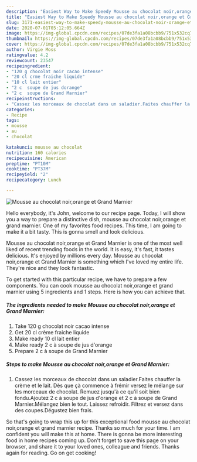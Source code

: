```yaml
---
description: "Easiest Way to Make Speedy Mousse au chocolat noir,orange et Grand Marnier"
title: "Easiest Way to Make Speedy Mousse au chocolat noir,orange et Grand Marnier"
slug: 3171-easiest-way-to-make-speedy-mousse-au-chocolat-noir-orange-et-grand-marnier
date: 2020-07-01T05:12:05.664Z
image: https://img-global.cpcdn.com/recipes/07de3fa1a08bcbb9/751x532cq70/mousse-au-chocolat-noirorange-et-grand-marnier-photo-principale-de-la-recette.jpg
thumbnail: https://img-global.cpcdn.com/recipes/07de3fa1a08bcbb9/751x532cq70/mousse-au-chocolat-noirorange-et-grand-marnier-photo-principale-de-la-recette.jpg
cover: https://img-global.cpcdn.com/recipes/07de3fa1a08bcbb9/751x532cq70/mousse-au-chocolat-noirorange-et-grand-marnier-photo-principale-de-la-recette.jpg
author: Virgie Moss
ratingvalue: 4.2
reviewcount: 23547
recipeingredient:
- "120 g chocolat noir cacao intense"
- "20 cl crme fraiche liquide"
- "10 cl lait entier"
- "2 c  soupe de jus dorange"
- "2 c  soupe de Grand Marnier"
recipeinstructions:
- "Cassez les morceaux de chocolat dans un saladier.Faites chauffer la crème et le lait. Dès que çà commence à frémir versez le mélange sur les morceaux de chocolat. Remuez jusqu&#39;à ce qu&#39;il soit bien fondu.Ajoutez 2 c à soupe de jus d&#39;orange et 2 c à soupe de Grand Marnier.Mélangez bien le tout. Laissez refroidir. Filtrez et versez dans des coupes.Dégustez bien frais."
categories:
- Recipe
tags:
- mousse
- au
- chocolat

katakunci: mousse au chocolat 
nutrition: 160 calories
recipecuisine: American
preptime: "PT10M"
cooktime: "PT37M"
recipeyield: "2"
recipecategory: Lunch

---
```



![Mousse au chocolat noir,orange et Grand Marnier](https://img-global.cpcdn.com/recipes/07de3fa1a08bcbb9/751x532cq70/mousse-au-chocolat-noirorange-et-grand-marnier-photo-principale-de-la-recette.jpg)

Hello everybody, it's John, welcome to our recipe page. Today, I will show you a way to prepare a distinctive dish, mousse au chocolat noir,orange et grand marnier. One of my favorites food recipes. This time, I am going to make it a bit tasty. This is gonna smell and look delicious.

Mousse au chocolat noir,orange et Grand Marnier is one of the most well liked of recent trending foods in the world. It is easy, it's fast, it tastes delicious. It's enjoyed by millions every day. Mousse au chocolat noir,orange et Grand Marnier is something which I've loved my entire life. They're nice and they look fantastic.




To get started with this particular recipe, we have to prepare a few components. You can cook mousse au chocolat noir,orange et grand marnier using 5 ingredients and 1 steps. Here is how you can achieve that.

<!--inarticleads1-->

##### The ingredients needed to make Mousse au chocolat noir,orange et Grand Marnier:

1. Take 120 g chocolat noir cacao intense
1. Get 20 cl crème fraiche liquide
1. Make ready 10 cl lait entier
1. Make ready 2 c à soupe de jus d&#39;orange
1. Prepare 2 c à soupe de Grand Marnier




<!--inarticleads2-->

##### Steps to make Mousse au chocolat noir,orange et Grand Marnier:

1. Cassez les morceaux de chocolat dans un saladier.Faites chauffer la crème et le lait. Dès que çà commence à frémir versez le mélange sur les morceaux de chocolat. Remuez jusqu&#39;à ce qu&#39;il soit bien fondu.Ajoutez 2 c à soupe de jus d&#39;orange et 2 c à soupe de Grand Marnier.Mélangez bien le tout. Laissez refroidir. Filtrez et versez dans des coupes.Dégustez bien frais.




So that's going to wrap this up for this exceptional food mousse au chocolat noir,orange et grand marnier recipe. Thanks so much for your time. I am confident you will make this at home. There is gonna be more interesting food in home recipes coming up. Don't forget to save this page on your browser, and share it to your loved ones, colleague and friends. Thanks again for reading. Go on get cooking!
